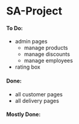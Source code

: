 # SA-Project
#### To Do:
- admin pages
    - manage products
    - manage discounts
    - manage employees
- rating box

#### Done:
- all customer pages
- all delivery pages

#### Mostly Done:
